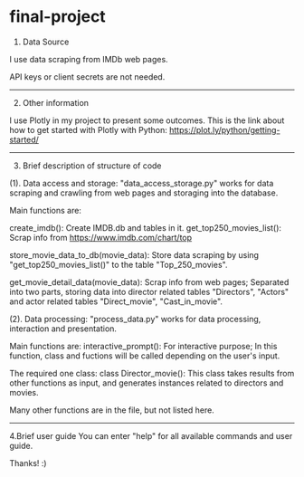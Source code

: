# final-project
1. Data Source

I use data scraping from IMDb web pages.

API keys or client secrets are not needed.

-----------------------------------------------------------------------------------------------------------------------
2. Other information

I use Plotly in my project to present some outcomes.
This is the link about how to get started with Plotly with Python: https://plot.ly/python/getting-started/

-----------------------------------------------------------------------------------------------------------------------
3. Brief description of structure of code

(1). Data access and storage: 
"data_access_storage.py" works for data scraping and crawling from web pages and storaging into the database.

Main functions are:

create_imdb(): Create IMDB.db and tables in it.
get_top250_movies_list(): Scrap info from https://www.imdb.com/chart/top

store_movie_data_to_db(movie_data): Store data scraping by using "get_top250_movies_list()" to the table "Top_250_movies".

get_movie_detail_data(movie_data): Scrap info from web pages; Separated into two parts, storing data into director related tables "Directors", "Actors" and actor related tables "Direct_movie", "Cast_in_movie".

(2). Data processing:
"process_data.py" works for data processing, interaction and presentation.

Main functions are:
interactive_prompt(): For interactive purpose; In this function, class and fuctions will be called depending on the user's  input.

The required one class:
class Director_movie(): This class takes results from other functions as input, and generates instances related to directors and movies.

Many other functions are in the file, but not listed here.

-----------------------------------------------------------------------------------------------------------------------
4.Brief user guide
You can enter "help" for all available commands and user guide.

Thanks! :)


